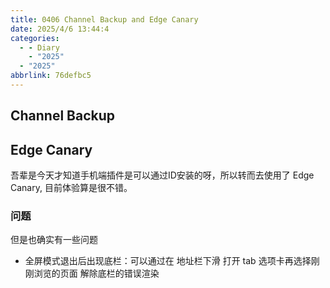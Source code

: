 ```yaml
---
title: 0406 Channel Backup and Edge Canary
date: 2025/4/6 13:44:4
categories:
  - - Diary
    - "2025"
  - "2025"
abbrlink: 76defbc5
---
```


## Channel Backup


## Edge Canary

吾辈是今天才知道手机端插件是可以通过ID安装的呀，所以转而去使用了 Edge Canary, 目前体验算是很不错。

### 问题
但是也确实有一些问题

- 全屏模式退出后出现底栏：可以通过在 地址栏下滑 打开 tab 选项卡再选择刚刚浏览的页面 解除底栏的错误渲染

